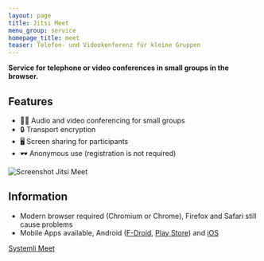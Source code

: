 ```yaml
---
layout: page
title: Jitsi Meet
menu_group: service
homepage_title: meet
teaser: Telefon- und Videokonferenz für kleine Gruppen
---
```

**Service for telephone or video conferences in small groups in the browser.**

## Features

- 🤳🏻 Audio and video conferencing for small groups
- 🔒 Transport encryption
- 🖥 Screen sharing for participants
- 🕶 Anonymous use (registration is not required)

![Screenshot Jitsi Meet](/assets/img/jitsi-meet-systemli.jpg)

## Information

- Modern browser required (Chromium or Chrome), Firefox and Safari still cause problems
- Mobile Apps available, Android ([F-Droid](https://f-droid.org/de/packages/org.jitsi.meet/), [Play Store](https://play.google.com/store/apps/details?id=org.jitsi.meet&hl=en)) and [iOS](https://itunes.apple.com/us/app/jitsi-meet/id1165103905)

[Systemli Meet](https://meet.systemli.org)

